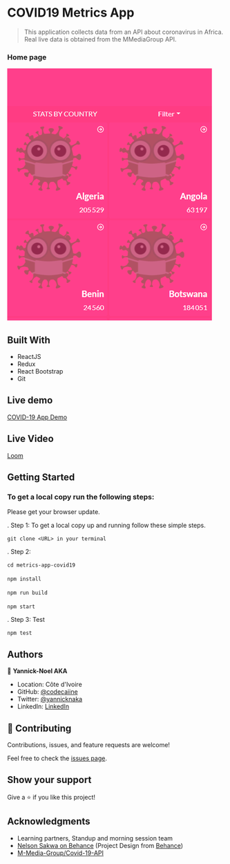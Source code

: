 # COVID19 Metrics App
> This application collects data from an API about coronavirus in Africa. Real live data is obtained from the MMediaGroup API.

### Home page

![screenshot](./src/assets/images/covid1.PNG)


## Built With

- ReactJS
- Redux
- React Bootstrap
- Git 

## Live demo

[COVID-19 App Demo](https://covid19-metrics-app-aka.netlify.app/)

## Live Video 


[Loom](https://www.loom.com/share/ed5f10ee5a29485f9767e57d35bedb2c)

## Getting Started

### To get a local copy run the following steps:

Please get your browser update.

. Step 1:  To get a local copy up and running follow these simple steps.
   ```
   git clone <URL> in your terminal
   ```

. Step 2: 
   ```
   cd metrics-app-covid19

   npm install

   npm run build

   npm start 
   ```

. Step 3: Test 
   ```
   npm test 
   ```


## Authors

👤 **Yannick-Noel AKA**

- Location: Côte d'Ivoire
- GitHub: [@codecaiine](https://github.com/codecaiine)
- Twitter: [@yannicknaka](https://twitter.com/yannicknaka)
- LinkedIn: [LinkedIn](https://www.linkedin.com/in/yannick-no%C3%ABl-aka/)

## 🤝 Contributing

Contributions, issues, and feature requests are welcome!

Feel free to check the [issues page](https://github.com/codecaiine/metrics-app-covid19/issues).

## Show your support

Give a ⭐️ if you like this project!

## Acknowledgments

- Learning partners, Standup and morning session team
- [Nelson Sakwa on Behance](https://www.behance.net/sakwadesignstudio) (Project Design from [Behance](https://www.behance.net/gallery/31579789/Ballhead-App-(Free-PSDs)))
- [M-Media-Group/Covid-19-API](https://github.com/M-Media-Group/Covid-19-API)
